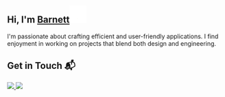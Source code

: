 <h2>Hi, I'm <a href="https://github.com/barnettch26">Barnett<a><img src="https://github.com/Kathryn-Jie/Kathryn-Jie/blob/main/wave.gif" width="40px"/></h1>
<p>I'm passionate about crafting efficient and user-friendly applications. I find enjoyment in working on projects that blend both design and engineering.</p>
<h2>Get in Touch 📬</h1>
<p>
  <a href="https://linkedin.com/in/barnett-chengberlin" target="_blank">
    <img src="https://img.shields.io/badge/linkedin-%230077B5.svg?style=for-the-badge&logo=linkedin&logoColor=white" />
  </a>
  <a href="mailto:barnett.chengberlin@outlook.com">
    <img src="https://img.shields.io/badge/Microsoft_Outlook-0078D4?style=for-the-badge&logo=microsoft-outlook&logoColor=white" />
  </a>
</p>
